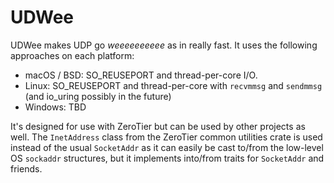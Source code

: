 UDWee
======

UDWee makes UDP go *weeeeeeeeee* as in really fast. It uses the following approaches on each platform:

 * macOS / BSD: SO_REUSEPORT and thread-per-core I/O.
 * Linux: SO_REUSEPORT and thread-per-core with `recvmmsg` and `sendmmsg` (and io_uring possibly in the future)
 * Windows: TBD

It's designed for use with ZeroTier but can be used by other projects as well. The `InetAddress` class from the ZeroTier common utilities crate is used instead of the usual `SocketAddr` as it can easily be cast to/from the low-level OS `sockaddr` structures, but it implements into/from traits for `SocketAddr` and friends.
